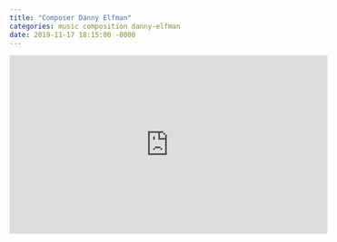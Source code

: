 ```yaml
---
title: "Composer Danny Elfman"
categories: music composition danny-elfman
date: 2019-11-17 18:15:00 -0000
---
```

<div><iframe width="560" height="315" src="https://www.youtube-nocookie.com/embed/Bz26NZLPT1c" frameborder="0" allow="accelerometer; autoplay; encrypted-media; gyroscope; picture-in-picture" allowfullscreen></iframe></div>
